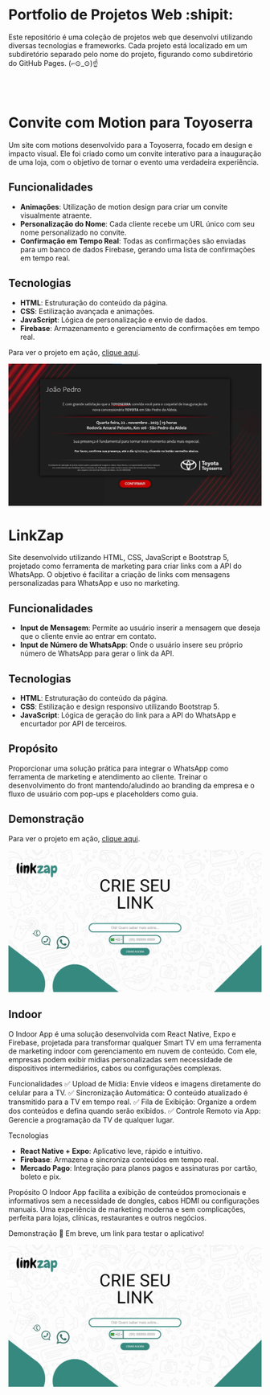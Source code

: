 # Portfolio de Projetos Web :shipit:

Este repositório é uma coleção de projetos web que desenvolvi utilizando diversas tecnologias e frameworks.  Cada projeto está localizado em um subdiretório separado pelo nome do projeto, figurando como subdiretório do GitHub Pages.   (⌐⊙_⊙)☝️ 

<br> <br>

# Convite com Motion para Toyoserra

Um site com motions desenvolvido para a Toyoserra, focado em design e impacto visual. Ele foi criado como um convite interativo para a inauguração de uma loja, com o objetivo de tornar o evento uma verdadeira experiência.

## Funcionalidades

- **Animações**: Utilização de motion design para criar um convite visualmente atraente.
- **Personalização do Nome**: Cada cliente recebe um URL único com seu nome personalizado no convite.
- **Confirmação em Tempo Real**: Todas as confirmações são enviadas para um banco de dados Firebase, gerando uma lista de confirmações em tempo real.

## Tecnologias

- **HTML**: Estruturação do conteúdo da página.
- **CSS**: Estilização avançada e animações.
- **JavaScript**: Lógica de personalização e envio de dados.
- **Firebase**: Armazenamento e gerenciamento de confirmações em tempo real.

Para ver o projeto em ação, [clique aqui](https://jpirnanda.github.io/Convite/).

![Foto da página principal do website](https://github.com/Jpirnanda/Jpirnanda.github.io/blob/main/Imgs/convite.jpeg)


# LinkZap

Site desenvolvido utilizando HTML, CSS, JavaScript e Bootstrap 5, projetado como ferramenta de marketing para criar links com a API do WhatsApp. O objetivo é facilitar a criação de links com mensagens personalizadas para WhatsApp e uso no marketing.

## Funcionalidades

- **Input de Mensagem**: Permite ao usuário inserir a mensagem que deseja que o cliente envie ao entrar em contato.
- **Input de Número de WhatsApp**: Onde o usuário insere seu próprio número de WhatsApp para gerar o link da API.

## Tecnologias

- **HTML**: Estruturação do conteúdo da página.
- **CSS**: Estilização e design responsivo utilizando Bootstrap 5.
- **JavaScript**: Lógica de geração do link para a API do WhatsApp e encurtador por API de terceiros.

## Propósito

Proporcionar uma solução prática para integrar o WhatsApp como ferramenta de marketing e atendimento ao cliente. Treinar o desenvolvimento do front mantendo/aludindo ao branding da empresa e o fluxo de usuário com pop-ups e placeholders como guia.

## Demonstração

Para ver o projeto em ação, [clique aqui](https://jpirnanda.github.io/LinkZap).

![Foto da página principal do website](https://github.com/Jpirnanda/Jpirnanda.github.io/blob/main/Imgs/linkzap.jpeg)


## Indoor
O Indoor App é uma solução desenvolvida com React Native, Expo e Firebase, projetada para transformar qualquer Smart TV em uma ferramenta de marketing indoor com gerenciamento em nuvem de conteúdo. Com ele, empresas podem exibir mídias personalizadas sem necessidade de dispositivos intermediários, cabos ou configurações complexas.

Funcionalidades
✅ Upload de Mídia: Envie vídeos e imagens diretamente do celular para a TV.
✅ Sincronização Automática: O conteúdo atualizado é transmitido para a TV em tempo real.
✅ Fila de Exibição: Organize a ordem dos conteúdos e defina quando serão exibidos.
✅ Controle Remoto via App: Gerencie a programação da TV de qualquer lugar.

Tecnologias
- **React Native + Expo**: Aplicativo leve, rápido e intuitivo.
- **Firebase**: Armazena e sincroniza conteúdos em tempo real.
- **Mercado Pago**: Integração para planos pagos e assinaturas por cartão, boleto e pix.

Propósito
O Indoor App facilita a exibição de conteúdos promocionais e informativos sem a necessidade de dongles, cabos HDMI ou configurações manuais. Uma experiência de marketing moderna e sem complicações, perfeita para lojas, clínicas, restaurantes e outros negócios.

Demonstração
📲 Em breve, um link para testar o aplicativo!

![Foto da página principal do app](https://github.com/Jpirnanda/Jpirnanda.github.io/blob/main/Imgs/linkzap.jpeg)
